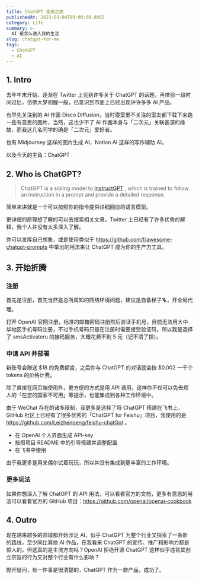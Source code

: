 ```yaml
---
title: ChatGPT 使用之旅
publishedAt: 2023-03-04T00:00:00.000Z
category: Life
summary: >-
  AI 是怎么进入我的生活
slug: chatgpt-for-me
tags:
  - ChatGPT
  - AI
---
```


## 1. Intro

去年年末开始，逐渐在 Twitter 上见到许多关于 ChatGPT 的话题，再体验一段时间过后，仿佛大梦初醒一般，已意识到市面上已经出现许许多多 AI 产品。

有早先关注到的 AI 作画 Disco Diffusion，当时寝室里不关注的室友都下载下来跑一些有意思的图片，当然，这也少不了 AI 作画本身与「二次元」关联甚深的缘故，而我这几名同学的确是「二次元」爱好者。

也有 Midjourney 这样的图片生成 AI，Notion AI 这样的写作辅助 AI。

以及今天的主角：ChatGPT

## 2. Who is ChatGPT?

> ChatGPT is a sibling model to [InstructGPT](https://openai.com/blog/instruction-following/)
, which is trained to follow an instruction in a prompt and provide a detailed response.

简单来讲就是一个可以按照你的指令提供详细回应的语言模型。

更详细的原理想了解的可以去搜索相关文章，Twitter 上已经有了许多优秀的解释，我个人并没有太多深入了解。

你可以发挥自己想象，或是使用类似于 <https://github.com/f/awesome-chatgpt-prompts> 中举出的用法来让 ChatGPT 成为你的生产力工具。

## 3. 开始折腾

### 注册

首先是注册，首先当然是总所周知的网络环境问题，建议是自备梯子🪜，开全局代理。

打开 OpenAI 官网注册，标准的邮箱密码注册然后验证手机号，目前无法用大中华地区手机号码注册，不过手机号码只是在注册时需要接受验证码，所以我是选择了 smsActivateru 的接码服务，大概花费不到 5 元（记不清了捏）。

### 申请 API 并部署

新账号会赠送 \$18 的免费额度，之后你与 ChatGPT 的对话就会按 \$0.002 一千个 tokens 的价格计费。

除了直接在网页端使用外，更方便的方式是用 API 调用，这样你不仅可以免去烦人的「在您的国家不可用」等提示，也能集成到各种工作环境中。

由于 WeChat 存在的诸多限制，我更多是选择了将 ChatGPT 搭建在飞书上，GitHub 社区上已经有了很多优秀的「ChatGPT for Feishu」项目，我使用的是 <https://github.com/Leizhenpeng/feishu-chatGpt> 。

- 在 OpenAI 个人界面生成 API-key
- 按照项目 README 中的引导搭建并调整配置
- 在飞书中使用

由于我更多是用来偶尔试着玩玩，所以并没有集成到更丰富的工作环境。

### 更多玩法

如果你想深入了解 ChatGPT 的 API 用法，可以看看官方的文档，更多有意思的用法可以看看官方的 GitHub 项目：<https://github.com/openai/openai-cookbook>

## 4. Outro

现在越来越多的领域都开始涉足 AI，似乎 ChatGPT 为整个行业又探索了一条新的路线，至少同比其他 AI 作品，在我看来 ChatGPT 的宣传、推广和影响力都是惊人的。但这真的是主流方向吗？OpenAI 拒绝开源 ChatGPT 这样似乎违背其创立宗旨的行为又对整个行业有什么影响？

抛开疑问，有一件事是很清楚的，ChatGPT 作为一款产品，成功了。
